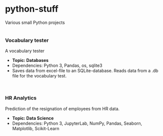 # python-stuff
Various small Python projects
</br></br>

### Vocabulary tester
A vocabulary tester
* <b>Topic: Databases</b>
* Dependencies: Python 3, Pandas, os, sqlite3
* Saves data from excel-file to an SQLite-database. Reads data from a .db file for the vocabulary test.
</br>

### HR Analytics
Prediction of the resignation of employees from HR data.
* <b> Topic: Data Science </b>
* Dependencies: Python 3, JupyterLab, NumPy, Pandas, Seaborn, Matplotlib, Scikit-Learn